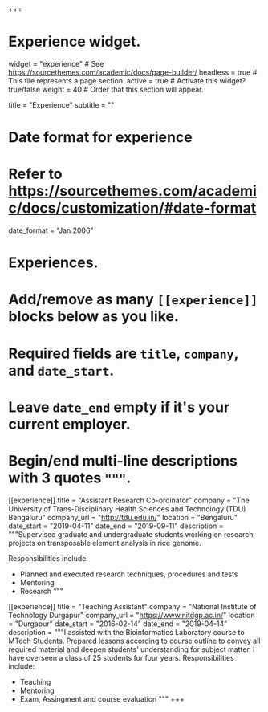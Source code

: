 +++
# Experience widget.
widget = "experience"  # See https://sourcethemes.com/academic/docs/page-builder/
headless = true  # This file represents a page section.
active = true  # Activate this widget? true/false
weight = 40  # Order that this section will appear.

title = "Experience"
subtitle = ""

# Date format for experience
#   Refer to https://sourcethemes.com/academic/docs/customization/#date-format
date_format = "Jan 2006"

# Experiences.
#   Add/remove as many `[[experience]]` blocks below as you like.
#   Required fields are `title`, `company`, and `date_start`.
#   Leave `date_end` empty if it's your current employer.
#   Begin/end multi-line descriptions with 3 quotes `"""`.
[[experience]]
  title = "Assistant Research Co-ordinator"
  company = "The University of Trans-Disciplinary Health Sciences and Technology (TDU) Bengaluru"
  company_url = "http://tdu.edu.in/"
  location = "Bengaluru"
  date_start = "2019-04-11"
  date_end = "2019-09-11"
  description = """Supervised graduate and undergraduate students working on research projects on transposable element analysis in rice genome.
  
  Responsibilities include:
  * Planned and executed research techniques, procedures and tests
  * Mentoring 
  * Research
  """

[[experience]]
  title = "Teaching Assistant"
  company = "National Institute of Technology Durgapur"
  company_url = "https://www.nitdgp.ac.in/"
  location = "Durgapur"
  date_start = "2016-02-14"
  date_end = "2019-04-14"
  description = """I assisted with the Bioinformatics Laboratory course to MTech Students. Prepared lessons according to course outline to convey all required material and deepen students' understanding for subject matter. I have overseen a class of 25 students for four years.
  Responsibilities include:
  
  * Teaching 
  * Mentoring 
  * Exam, Assingment and course evaluation
  """
+++
